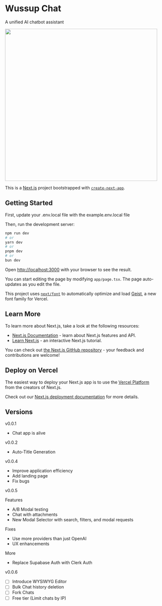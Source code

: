 # Wussup Chat

A unified AI chatbot assistant

<img src="./public/demo.png" height="500px" />

This is a [Next.js](https://nextjs.org) project bootstrapped with [`create-next-app`](https://nextjs.org/docs/app/api-reference/cli/create-next-app).

## Getting Started

First, update your .env.local file with the example.env.local file

Then, run the development server:

```bash
npm run dev
# or
yarn dev
# or
pnpm dev
# or
bun dev
```

Open [http://localhost:3000](http://localhost:3000) with your browser to see the result.

You can start editing the page by modifying `app/page.tsx`. The page auto-updates as you edit the file.

This project uses [`next/font`](https://nextjs.org/docs/app/building-your-application/optimizing/fonts) to automatically optimize and load [Geist](https://vercel.com/font), a new font family for Vercel.

## Learn More

To learn more about Next.js, take a look at the following resources:

- [Next.js Documentation](https://nextjs.org/docs) - learn about Next.js features and API.
- [Learn Next.js](https://nextjs.org/learn) - an interactive Next.js tutorial.

You can check out [the Next.js GitHub repository](https://github.com/vercel/next.js) - your feedback and contributions are welcome!

## Deploy on Vercel

The easiest way to deploy your Next.js app is to use the [Vercel Platform](https://vercel.com/new?utm_medium=default-template&filter=next.js&utm_source=create-next-app&utm_campaign=create-next-app-readme) from the creators of Next.js.

Check out our [Next.js deployment documentation](https://nextjs.org/docs/app/building-your-application/deploying) for more details.

## Versions

v0.0.1

- Chat app is alive

v0.0.2

- Auto-Title Generation

v0.0.4

- Improve application efficiency
- Add landing page
- Fix bugs

v0.0.5

Features

- A/B Modal testing
- Chat with attachments
- New Modal Selector with search, filters, and modal requests

Fixes

- Use more providers than just OpenAI
- UX enhancements

More

- Replace Supabase Auth with Clerk Auth

v0.0.6

- [ ] Introduce WYSIWYG Editor
- [ ] Bulk Chat history deletion
- [ ] Fork Chats
- [ ] Free tier (Limit chats by IP)
